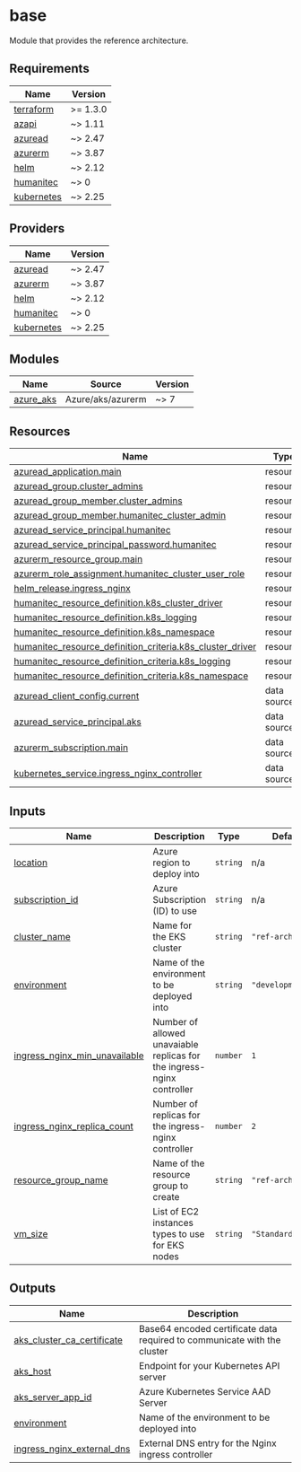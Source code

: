 # base 

Module that provides the reference architecture.

<!-- BEGIN_TF_DOCS -->
## Requirements

| Name | Version |
|------|---------|
| <a name="requirement_terraform"></a> [terraform](#requirement\_terraform) | >= 1.3.0 |
| <a name="requirement_azapi"></a> [azapi](#requirement\_azapi) | ~> 1.11 |
| <a name="requirement_azuread"></a> [azuread](#requirement\_azuread) | ~> 2.47 |
| <a name="requirement_azurerm"></a> [azurerm](#requirement\_azurerm) | ~> 3.87 |
| <a name="requirement_helm"></a> [helm](#requirement\_helm) | ~> 2.12 |
| <a name="requirement_humanitec"></a> [humanitec](#requirement\_humanitec) | ~> 0 |
| <a name="requirement_kubernetes"></a> [kubernetes](#requirement\_kubernetes) | ~> 2.25 |

## Providers

| Name | Version |
|------|---------|
| <a name="provider_azuread"></a> [azuread](#provider\_azuread) | ~> 2.47 |
| <a name="provider_azurerm"></a> [azurerm](#provider\_azurerm) | ~> 3.87 |
| <a name="provider_helm"></a> [helm](#provider\_helm) | ~> 2.12 |
| <a name="provider_humanitec"></a> [humanitec](#provider\_humanitec) | ~> 0 |
| <a name="provider_kubernetes"></a> [kubernetes](#provider\_kubernetes) | ~> 2.25 |

## Modules

| Name | Source | Version |
|------|--------|---------|
| <a name="module_azure_aks"></a> [azure\_aks](#module\_azure\_aks) | Azure/aks/azurerm | ~> 7 |

## Resources

| Name | Type |
|------|------|
| [azuread_application.main](https://registry.terraform.io/providers/hashicorp/azuread/latest/docs/resources/application) | resource |
| [azuread_group.cluster_admins](https://registry.terraform.io/providers/hashicorp/azuread/latest/docs/resources/group) | resource |
| [azuread_group_member.cluster_admins](https://registry.terraform.io/providers/hashicorp/azuread/latest/docs/resources/group_member) | resource |
| [azuread_group_member.humanitec_cluster_admin](https://registry.terraform.io/providers/hashicorp/azuread/latest/docs/resources/group_member) | resource |
| [azuread_service_principal.humanitec](https://registry.terraform.io/providers/hashicorp/azuread/latest/docs/resources/service_principal) | resource |
| [azuread_service_principal_password.humanitec](https://registry.terraform.io/providers/hashicorp/azuread/latest/docs/resources/service_principal_password) | resource |
| [azurerm_resource_group.main](https://registry.terraform.io/providers/hashicorp/azurerm/latest/docs/resources/resource_group) | resource |
| [azurerm_role_assignment.humanitec_cluster_user_role](https://registry.terraform.io/providers/hashicorp/azurerm/latest/docs/resources/role_assignment) | resource |
| [helm_release.ingress_nginx](https://registry.terraform.io/providers/hashicorp/helm/latest/docs/resources/release) | resource |
| [humanitec_resource_definition.k8s_cluster_driver](https://registry.terraform.io/providers/humanitec/humanitec/latest/docs/resources/resource_definition) | resource |
| [humanitec_resource_definition.k8s_logging](https://registry.terraform.io/providers/humanitec/humanitec/latest/docs/resources/resource_definition) | resource |
| [humanitec_resource_definition.k8s_namespace](https://registry.terraform.io/providers/humanitec/humanitec/latest/docs/resources/resource_definition) | resource |
| [humanitec_resource_definition_criteria.k8s_cluster_driver](https://registry.terraform.io/providers/humanitec/humanitec/latest/docs/resources/resource_definition_criteria) | resource |
| [humanitec_resource_definition_criteria.k8s_logging](https://registry.terraform.io/providers/humanitec/humanitec/latest/docs/resources/resource_definition_criteria) | resource |
| [humanitec_resource_definition_criteria.k8s_namespace](https://registry.terraform.io/providers/humanitec/humanitec/latest/docs/resources/resource_definition_criteria) | resource |
| [azuread_client_config.current](https://registry.terraform.io/providers/hashicorp/azuread/latest/docs/data-sources/client_config) | data source |
| [azuread_service_principal.aks](https://registry.terraform.io/providers/hashicorp/azuread/latest/docs/data-sources/service_principal) | data source |
| [azurerm_subscription.main](https://registry.terraform.io/providers/hashicorp/azurerm/latest/docs/data-sources/subscription) | data source |
| [kubernetes_service.ingress_nginx_controller](https://registry.terraform.io/providers/hashicorp/kubernetes/latest/docs/data-sources/service) | data source |

## Inputs

| Name | Description | Type | Default | Required |
|------|-------------|------|---------|:--------:|
| <a name="input_location"></a> [location](#input\_location) | Azure region to deploy into | `string` | n/a | yes |
| <a name="input_subscription_id"></a> [subscription\_id](#input\_subscription\_id) | Azure Subscription (ID) to use | `string` | n/a | yes |
| <a name="input_cluster_name"></a> [cluster\_name](#input\_cluster\_name) | Name for the EKS cluster | `string` | `"ref-arch"` | no |
| <a name="input_environment"></a> [environment](#input\_environment) | Name of the environment to be deployed into | `string` | `"development"` | no |
| <a name="input_ingress_nginx_min_unavailable"></a> [ingress\_nginx\_min\_unavailable](#input\_ingress\_nginx\_min\_unavailable) | Number of allowed unavaiable replicas for the ingress-nginx controller | `number` | `1` | no |
| <a name="input_ingress_nginx_replica_count"></a> [ingress\_nginx\_replica\_count](#input\_ingress\_nginx\_replica\_count) | Number of replicas for the ingress-nginx controller | `number` | `2` | no |
| <a name="input_resource_group_name"></a> [resource\_group\_name](#input\_resource\_group\_name) | Name of the resource group to create | `string` | `"ref-arch"` | no |
| <a name="input_vm_size"></a> [vm\_size](#input\_vm\_size) | List of EC2 instances types to use for EKS nodes | `string` | `"Standard_D2_v2"` | no |

## Outputs

| Name | Description |
|------|-------------|
| <a name="output_aks_cluster_ca_certificate"></a> [aks\_cluster\_ca\_certificate](#output\_aks\_cluster\_ca\_certificate) | Base64 encoded certificate data required to communicate with the cluster |
| <a name="output_aks_host"></a> [aks\_host](#output\_aks\_host) | Endpoint for your Kubernetes API server |
| <a name="output_aks_server_app_id"></a> [aks\_server\_app\_id](#output\_aks\_server\_app\_id) | Azure Kubernetes Service AAD Server |
| <a name="output_environment"></a> [environment](#output\_environment) | Name of the environment to be deployed into |
| <a name="output_ingress_nginx_external_dns"></a> [ingress\_nginx\_external\_dns](#output\_ingress\_nginx\_external\_dns) | External DNS entry for the Nginx ingress controller |
<!-- END_TF_DOCS -->

